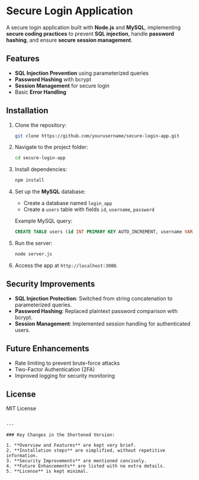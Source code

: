 # Secure Login Application

A secure login application built with **Node.js** and **MySQL**, implementing **secure coding practices** to prevent **SQL injection**, handle **password hashing**, and ensure **secure session management**.

## Features

- **SQL Injection Prevention** using parameterized queries
- **Password Hashing** with bcrypt
- **Session Management** for secure login
- Basic **Error Handling**

## Installation

1. Clone the repository:
   ```bash
   git clone https://github.com/yourusername/secure-login-app.git
   ```

2. Navigate to the project folder:
   ```bash
   cd secure-login-app
   ```

3. Install dependencies:
   ```bash
   npm install
   ```

4. Set up the **MySQL** database:
   - Create a database named `login_app`
   - Create a `users` table with fields `id`, `username`, `password`
   
   Example MySQL query:
   ```sql
   CREATE TABLE users (id INT PRIMARY KEY AUTO_INCREMENT, username VARCHAR(50), password VARCHAR(255));
   ```

5. Run the server:
   ```bash
   node server.js
   ```

6. Access the app at `http://localhost:3000`.

## Security Improvements

- **SQL Injection Protection**: Switched from string concatenation to parameterized queries.
- **Password Hashing**: Replaced plaintext password comparison with bcrypt.
- **Session Management**: Implemented session handling for authenticated users.

## Future Enhancements

- Rate limiting to prevent brute-force attacks
- Two-Factor Authentication (2FA)
- Improved logging for security monitoring

## License

MIT License
```

---

### Key Changes in the Shortened Version:

1. **Overview and Features** are kept very brief.
2. **Installation steps** are simplified, without repetitive information.
3. **Security Improvements** are mentioned concisely.
4. **Future Enhancements** are listed with no extra details.
5. **License** is kept minimal.

